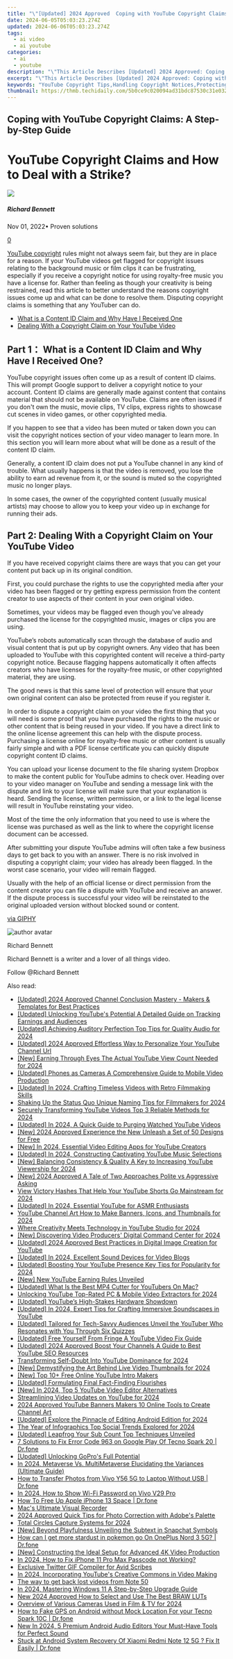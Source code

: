 ```yaml
---
title: "\"[Updated] 2024 Approved  Coping with YouTube Copyright Claims  A Step-by-Step Guide\""
date: 2024-06-05T05:03:23.274Z
updated: 2024-06-06T05:03:23.274Z
tags:
  - ai video
  - ai youtube
categories:
  - ai
  - youtube
description: "\"This Article Describes [Updated] 2024 Approved: Coping with YouTube Copyright Claims: A Step-by-Step Guide\""
excerpt: "\"This Article Describes [Updated] 2024 Approved: Coping with YouTube Copyright Claims: A Step-by-Step Guide\""
keywords: "YouTube Copyright Tips,Handling Copyright Notices,Protecting Content on YouTube,Dealing with Copyright Claims,Navigating YouTubes Claim Process,Preventing Copyright Infringement,Coping With Video Rights"
thumbnail: https://thmb.techidaily.com/5b0ce9c020094ad31bdc87530c31e032109184ed98794f1ba27d0b681ad3c785.jpg
---
```


## Coping with YouTube Copyright Claims: A Step-by-Step Guide

# YouTube Copyright Claims and How to Deal with a Strike?

![](https://images.wondershare.com/filmora/article-images/richard-bennett.jpg)

##### Richard Bennett

 Nov 01, 2022• Proven solutions

[0](#commentsBoxSeoTemplate)

[YouTube copyright](https://tools.techidaily.com/wondershare/filmora/download/) rules might not always seem fair, but they are in place for a reason. If your YouTube videos get flagged for copyright issues relating to the background music or film clips it can be frustrating, especially if you receive a copyright notice for using royalty-free music you have a license for. Rather than feeling as though your creativity is being restrained, read this article to better understand the reasons copyright issues come up and what can be done to resolve them. Disputing copyright claims is something that any YouTuber can do.

* [What is a Content ID Claim and Why Have I Received One](#part1)
* [Dealing With a Copyright Claim on Your YouTube Video](#part2)

## Part 1： What is a Content ID Claim and Why Have I Received One?

YouTube copyright issues often come up as a result of content ID claims. This will prompt Google support to deliver a copyright notice to your account. Content ID claims are generally made against content that contains material that should not be available on YouTube. Claims are often issued if you don't own the music, movie clips, TV clips, express rights to showcase cut scenes in video games, or other copyrighted media.

If you happen to see that a video has been muted or taken down you can visit the copyright notices section of your video manager to learn more. In this section you will learn more about what will be done as a result of the content ID claim.

Generally, a content ID claim does not put a YouTube channel in any kind of trouble. What usually happens is that the video is removed, you lose the ability to earn ad revenue from it, or the sound is muted so the copyrighted music no longer plays.

In some cases, the owner of the copyrighted content (usually musical artists) may choose to allow you to keep your video up in exchange for running their ads.

## Part 2: Dealing With a Copyright Claim on Your YouTube Video

If you have received copyright claims there are ways that you can get your content put back up in its original condition.

First, you could purchase the rights to use the copyrighted media after your video has been flagged or try getting express permission from the content creator to use aspects of their content in your own original video.

Sometimes, your videos may be flagged even though you've already purchased the license for the copyrighted music, images or clips you are using.

YouTube’s robots automatically scan through the database of audio and visual content that is put up by copyright owners. Any video that has been uploaded to YouTube with this copyrighted content will receive a third-party copyright notice. Because flagging happens automatically it often affects creators who have licenses for the royalty-free music, or other copyrighted material, they are using.

The good news is that this same level of protection will ensure that your own original content can also be protected from reuse if you register it.

In order to dispute a copyright claim on your video the first thing that you will need is some proof that you have purchased the rights to the music or other content that is being reused in your video. If you have a direct link to the online license agreement this can help with the dispute process. Purchasing a license online for royalty-free music or other content is usually fairly simple and with a PDF license certificate you can quickly dispute copyright content ID claims.

You can upload your license document to the file sharing system Dropbox to make the content public for YouTube admins to check over. Heading over to your video manager on YouTube and sending a message link with the dispute and link to your license will make sure that your explanation is heard. Sending the license, written permission, or a link to the legal license will result in YouTube reinstating your video.

Most of the time the only information that you need to use is where the license was purchased as well as the link to where the copyright license document can be accessed.

After submitting your dispute YouTube admins will often take a few business days to get back to you with an answer. There is no risk involved in disputing a copyright claim; your video has already been flagged. In the worst case scenario, your video will remain flagged.

Usually with the help of an official license or direct permission from the content creator you can file a dispute with YouTube and receive an answer. If the dispute process is successful your video will be reinstated to the original uploaded version without blocked sound or content.

[via GIPHY](https://giphy.com/gifs/ooc-loki-gif-hooray-jivfl42uReUz6)

![author avatar](https://images.wondershare.com/filmora/article-images/richard-bennett.jpg)

Richard Bennett

Richard Bennett is a writer and a lover of all things video.

Follow @Richard Bennett

<span class="atpl-alsoreadstyle">Also read:</span>
<div><ul>
<li><a href="https://facebook-record-videos.techidaily.com/updated-2024-approved-channel-conclusion-mastery-makers-and-templates-for-best-practices/"><u>[Updated] 2024 Approved  Channel Conclusion Mastery - Makers & Templates for Best Practices</u></a></li>
<li><a href="https://facebook-record-videos.techidaily.com/updated-unlocking-youtubes-potential-a-detailed-guide-on-tracking-earnings-and-audiences/"><u>[Updated] Unlocking YouTube's Potential  A Detailed Guide on Tracking Earnings and Audiences</u></a></li>
<li><a href="https://facebook-record-videos.techidaily.com/updated-achieving-auditory-perfection-top-tips-for-quality-audio-for-2024/"><u>[Updated] Achieving Auditory Perfection  Top Tips for Quality Audio for 2024</u></a></li>
<li><a href="https://facebook-record-videos.techidaily.com/updated-2024-approved-effortless-way-to-personalize-your-youtube-channel-url/"><u>[Updated] 2024 Approved  Effortless Way to Personalize Your YouTube Channel Url</u></a></li>
<li><a href="https://facebook-record-videos.techidaily.com/new-earning-through-eyes-the-actual-youtube-view-count-needed-for-2024/"><u>[New] Earning Through Eyes  The Actual YouTube View Count Needed for 2024</u></a></li>
<li><a href="https://facebook-record-videos.techidaily.com/updated-phones-as-cameras-a-comprehensive-guide-to-mobile-video-production/"><u>[Updated] Phones as Cameras  A Comprehensive Guide to Mobile Video Production</u></a></li>
<li><a href="https://facebook-record-videos.techidaily.com/updated-in-2024-crafting-timeless-videos-with-retro-filmmaking-skills/"><u>[Updated] In 2024, Crafting Timeless Videos with Retro Filmmaking Skills</u></a></li>
<li><a href="https://facebook-record-videos.techidaily.com/shaking-up-the-status-quo-unique-naming-tips-for-filmmakers-for-2024/"><u>Shaking Up the Status Quo  Unique Naming Tips for Filmmakers for 2024</u></a></li>
<li><a href="https://facebook-record-videos.techidaily.com/securely-transforming-youtube-videos-top-3-reliable-methods-for-2024/"><u>Securely Transforming YouTube Videos  Top 3 Reliable Methods for 2024</u></a></li>
<li><a href="https://facebook-record-videos.techidaily.com/updated-in-2024-a-quick-guide-to-purging-watched-youtube-videos/"><u>[Updated] In 2024, A Quick Guide to Purging Watched YouTube Videos</u></a></li>
<li><a href="https://facebook-record-videos.techidaily.com/new-2024-approved-experience-the-new-unleash-a-set-of-50-designs-for-free/"><u>[New] 2024 Approved  Experience the New  Unleash a Set of 50 Designs for Free</u></a></li>
<li><a href="https://facebook-record-videos.techidaily.com/new-in-2024-essential-video-editing-apps-for-youtube-creators/"><u>[New] In 2024, Essential Video Editing Apps for YouTube Creators</u></a></li>
<li><a href="https://facebook-record-videos.techidaily.com/updated-in-2024-constructing-captivating-youtube-music-selections/"><u>[Updated] In 2024, Constructing Captivating YouTube Music Selections</u></a></li>
<li><a href="https://facebook-record-videos.techidaily.com/new-balancing-consistency-and-quality-a-key-to-increasing-youtube-viewership-for-2024/"><u>[New] Balancing Consistency & Quality  A Key to Increasing YouTube Viewership for 2024</u></a></li>
<li><a href="https://facebook-record-videos.techidaily.com/new-2024-approved-a-tale-of-two-approaches-polite-vs-aggressive-asking/"><u>[New] 2024 Approved  A Tale of Two Approaches  Polite vs Aggressive Asking</u></a></li>
<li><a href="https://facebook-record-videos.techidaily.com/view-victory-hashes-that-help-your-youtube-shorts-go-mainstream-for-2024/"><u>View Victory  Hashes That Help Your YouTube Shorts Go Mainstream for 2024</u></a></li>
<li><a href="https://facebook-record-videos.techidaily.com/updated-in-2024-essential-youtube-for-asmr-enthusiasts/"><u>[Updated] In 2024, Essential YouTube for ASMR Enthusiasts</u></a></li>
<li><a href="https://facebook-record-videos.techidaily.com/youtube-channel-art-how-to-make-banners-icons-and-thumbnails-for-2024/"><u>YouTube Channel Art  How to Make Banners, Icons, and Thumbnails for 2024</u></a></li>
<li><a href="https://facebook-record-videos.techidaily.com/where-creativity-meets-technology-in-youtube-studio-for-2024/"><u>Where Creativity Meets Technology in YouTube Studio for 2024</u></a></li>
<li><a href="https://facebook-record-videos.techidaily.com/new-discovering-video-producers-digital-command-center-for-2024/"><u>[New] Discovering Video Producers' Digital Command Center for 2024</u></a></li>
<li><a href="https://facebook-record-videos.techidaily.com/updated-2024-approved-best-practices-in-digital-image-creation-for-youtube/"><u>[Updated] 2024 Approved  Best Practices in Digital Image Creation for YouTube</u></a></li>
<li><a href="https://facebook-record-videos.techidaily.com/updated-in-2024-excellent-sound-devices-for-video-blogs/"><u>[Updated] In 2024, Excellent Sound Devices for Video Blogs</u></a></li>
<li><a href="https://facebook-record-videos.techidaily.com/updated-boosting-your-youtube-presence-key-tips-for-popularity-for-2024/"><u>[Updated] Boosting Your YouTube Presence  Key Tips for Popularity for 2024</u></a></li>
<li><a href="https://facebook-record-videos.techidaily.com/new-new-youtube-earning-rules-unveiled/"><u>[New] New YouTube Earning Rules Unveiled</u></a></li>
<li><a href="https://facebook-record-videos.techidaily.com/updated-what-is-the-best-mp4-cutter-for-youtubers-on-mac/"><u>[Updated] What Is the Best MP4 Cutter for YouTubers On Mac?</u></a></li>
<li><a href="https://facebook-record-videos.techidaily.com/unlocking-youtube-top-rated-pc-and-mobile-video-extractors-for-2024/"><u>Unlocking YouTube  Top-Rated PC & Mobile Video Extractors for 2024</u></a></li>
<li><a href="https://facebook-record-videos.techidaily.com/updated-youtubes-high-stakes-hardware-showdown/"><u>[Updated] YouTube’s High-Stakes Hardware Showdown</u></a></li>
<li><a href="https://facebook-record-videos.techidaily.com/updated-in-2024-expert-tips-for-crafting-immersive-soundscapes-in-youtube/"><u>[Updated] In 2024, Expert Tips for Crafting Immersive Soundscapes in YouTube</u></a></li>
<li><a href="https://facebook-record-videos.techidaily.com/updated-tailored-for-tech-savvy-audiences-unveil-the-youtuber-who-resonates-with-you-through-six-quizzes/"><u>[Updated] Tailored for Tech-Savvy Audiences  Unveil the YouTuber Who Resonates with You Through Six Quizzes</u></a></li>
<li><a href="https://facebook-record-videos.techidaily.com/updated-free-yourself-from-fringe-a-youtube-video-fix-guide/"><u>[Updated] Free Yourself From Fringe  A YouTube Video Fix Guide</u></a></li>
<li><a href="https://facebook-record-videos.techidaily.com/updated-2024-approved-boost-your-channels-a-guide-to-best-youtube-seo-resources/"><u>[Updated] 2024 Approved  Boost Your Channels  A Guide to Best YouTube SEO Resources</u></a></li>
<li><a href="https://facebook-record-videos.techidaily.com/transforming-self-doubt-into-youtube-dominance-for-2024/"><u>Transforming Self-Doubt Into YouTube Dominance for 2024</u></a></li>
<li><a href="https://facebook-record-videos.techidaily.com/new-demystifying-the-art-behind-live-video-thumbnails-for-2024/"><u>[New] Demystifying the Art Behind Live Video Thumbnails for 2024</u></a></li>
<li><a href="https://facebook-record-videos.techidaily.com/new-top-10plus-free-online-youtube-intro-makers/"><u>[New] Top 10+ Free Online YouTube Intro Makers</u></a></li>
<li><a href="https://facebook-record-videos.techidaily.com/updated-formulating-final-fact-finding-flourishes/"><u>[Updated] Formulating Final Fact-Finding Flourishes</u></a></li>
<li><a href="https://facebook-record-videos.techidaily.com/new-in-2024-top-5-youtube-video-editor-alternatives/"><u>[New] In 2024, Top 5 YouTube Video Editor Alternatives</u></a></li>
<li><a href="https://facebook-record-videos.techidaily.com/streamlining-video-updates-on-youtube-for-2024/"><u>Streamlining Video Updates on YouTube for 2024</u></a></li>
<li><a href="https://facebook-record-videos.techidaily.com/2024-approved-youtube-banners-makers-10-online-tools-to-create-channel-art/"><u>2024 Approved  YouTube Banners Makers  10 Online Tools to Create Channel Art</u></a></li>
<li><a href="https://facebook-record-videos.techidaily.com/updated-explore-the-pinnacle-of-editing-android-edition-for-2024/"><u>[Updated] Explore the Pinnacle of Editing  Android Edition for 2024</u></a></li>
<li><a href="https://facebook-record-videos.techidaily.com/the-year-of-infographics-top-social-trends-explored-for-2024/"><u>The Year of Infographics  Top Social Trends Explored for 2024</u></a></li>
<li><a href="https://facebook-record-videos.techidaily.com/updated-leapfrog-your-sub-count-top-techniques-unveiled/"><u>[Updated] Leapfrog Your Sub Count  Top Techniques Unveiled</u></a></li>
<li><a href="https://howto.techidaily.com/7-solutions-to-fix-error-code-963-on-google-play-of-tecno-spark-20-drfone-by-drfone-fix-android-problems-fix-android-problems/"><u>7 Solutions to Fix Error Code 963 on Google Play Of Tecno Spark 20 | Dr.fone</u></a></li>
<li><a href="https://some-approaches.techidaily.com/updated-unlocking-gopros-full-potential/"><u>[Updated] Unlocking GoPro's Full Potential</u></a></li>
<li><a href="https://extra-approaches.techidaily.com/in-2024-metaverse-vs-multimetaverse-elucidating-the-variances-ultimate-guide/"><u>In 2024, Metaverse Vs. MultiMetaverse  Elucidating the Variances (Ultimate Guide)</u></a></li>
<li><a href="https://android-transfer.techidaily.com/how-to-transfer-photos-from-vivo-y56-5g-to-laptop-without-usb-drfone-by-drfone-transfer-from-android-transfer-from-android/"><u>How to Transfer Photos from Vivo Y56 5G to Laptop Without USB | Dr.fone</u></a></li>
<li><a href="https://android-unlock.techidaily.com/in-2024-how-to-show-wi-fi-password-on-vivo-v29-pro-by-drfone-android/"><u>In 2024, How to Show Wi-Fi Password on Vivo V29 Pro</u></a></li>
<li><a href="https://techidaily.com/how-to-free-up-apple-iphone-13-space-drfone-by-drfone-ios-full-data-eraser-ios-full-data-eraser/"><u>How To Free Up Apple iPhone 13 Space | Dr.fone</u></a></li>
<li><a href="https://video-capture.techidaily.com/macs-ultimate-visual-recorder/"><u>Mac's Ultimate Visual Recorder</u></a></li>
<li><a href="https://extra-skills.techidaily.com/2024-approved-quick-tips-for-photo-correction-with-adobes-palette/"><u>2024 Approved  Quick Tips for Photo Correction with Adobe's Palette</u></a></li>
<li><a href="https://some-tips.techidaily.com/total-circles-capture-systems-for-2024/"><u>Total Circles Capture Systems for 2024</u></a></li>
<li><a href="https://snapchat-videos.techidaily.com/new-beyond-playfulness-unveiling-the-subtext-in-snapchat-symbols/"><u>[New] Beyond Playfulness  Unveiling the Subtext in Snapchat Symbols</u></a></li>
<li><a href="https://android-pokemon-go.techidaily.com/how-can-i-get-more-stardust-in-pokemon-go-on-oneplus-nord-3-5g-drfone-by-drfone-virtual-android/"><u>How can I get more stardust in pokemon go On OnePlus Nord 3 5G? | Dr.fone</u></a></li>
<li><a href="https://extra-lessons.techidaily.com/new-constructing-the-ideal-setup-for-advanced-4k-video-production/"><u>[New] Constructing the Ideal Setup for Advanced 4K Video Production</u></a></li>
<li><a href="https://ios-unlock.techidaily.com/in-2024-how-to-fix-iphone-11-pro-max-passcode-not-working-by-drfone-ios/"><u>In 2024, How to Fix iPhone 11 Pro Max Passcode not Working?</u></a></li>
<li><a href="https://twitter-clips.techidaily.com/exclusive-twitter-gif-compiler-for-avid-scribes/"><u>Exclusive Twitter GIF Compiler for Avid Scribes</u></a></li>
<li><a href="https://youtube-help.techidaily.com/in-2024-incorporating-youtubes-creative-commons-in-video-making/"><u>In 2024, Incorporating YouTube's Creative Commons in Video Making</u></a></li>
<li><a href="https://techidaily.com/the-way-to-get-back-lost-videos-from-note-50-by-fonelab-android-recover-video/"><u>The way to get back lost videos from Note 50</u></a></li>
<li><a href="https://extra-approaches.techidaily.com/in-2024-mastering-windows-11-a-step-by-step-upgrade-guide/"><u>In 2024, Mastering Windows 11  A Step-by-Step Upgrade Guide</u></a></li>
<li><a href="https://ai-video-editing.techidaily.com/new-2024-approved-how-to-select-and-use-the-best-braw-luts/"><u>New 2024 Approved How to Select and Use The Best BRAW LUTs</u></a></li>
<li><a href="https://extra-skills.techidaily.com/overview-of-various-cameras-used-in-film-and-tv-for-2024/"><u>Overview of Various Cameras Used in Film & TV for 2024</u></a></li>
<li><a href="https://android-location.techidaily.com/how-to-fake-gps-on-android-without-mock-location-for-your-tecno-spark-10c-drfone-by-drfone-virtual/"><u>How to Fake GPS on Android without Mock Location For your Tecno Spark 10C | Dr.fone</u></a></li>
<li><a href="https://voice-adjusting.techidaily.com/new-in-2024-5-premium-android-audio-editors-your-must-have-tools-for-perfect-sound/"><u>New In 2024, 5 Premium Android Audio Editors Your Must-Have Tools for Perfect Sound</u></a></li>
<li><a href="https://howto.techidaily.com/stuck-at-android-system-recovery-of-xiaomi-redmi-note-12-5g-fix-it-easily-drfone-by-drfone-fix-android-problems-fix-android-problems/"><u>Stuck at Android System Recovery Of Xiaomi Redmi Note 12 5G ? Fix It Easily | Dr.fone</u></a></li>
</ul></div>

<ins class="adsbygoogle"
      style="display:block"
      data-ad-client="ca-pub-7571918770474297"
      data-ad-slot="8358498916"
      data-ad-format="auto"
      data-full-width-responsive="true"></ins>